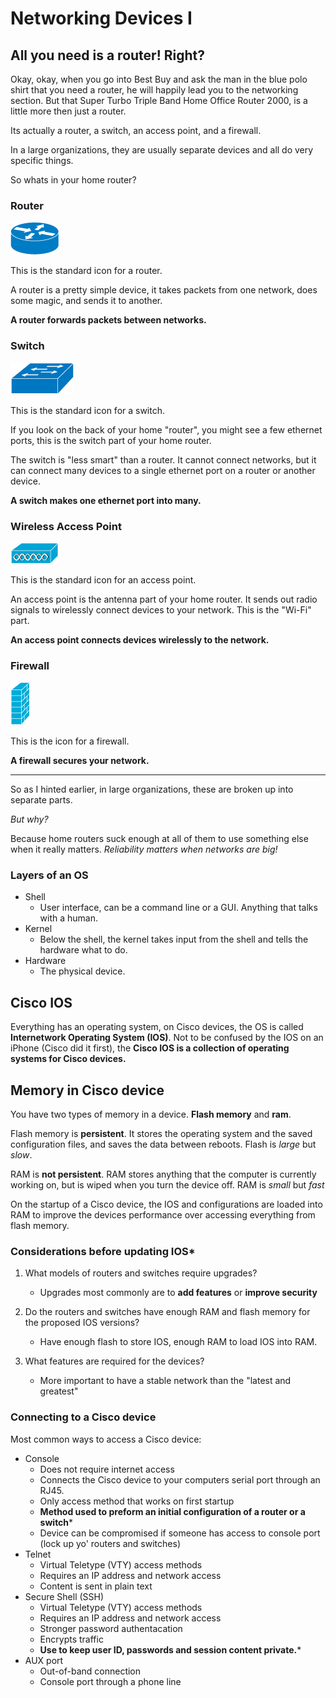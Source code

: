 # Networking Devices I

## All you need is a router! Right?

Okay, okay, when you go into Best Buy and ask the man in the blue polo shirt that you need a router, he will happily lead you to the networking section. But that Super Turbo Triple Band Home Office Router 2000, is a little more then just a router.

Its actually a router, a switch, an access point, and a firewall.

In a large organizations, they are usually separate devices and all do very specific things.

So whats in your home router?

### Router

![router](/resources/network_icons/router.jpg)

This is the standard icon for a router.

A router is a pretty simple device, it takes packets from one network, does some magic, and sends it to another.

**A router forwards packets between networks.**

### Switch

![switch](/resources/network_icons/switch.jpg)

This is the standard icon for a switch.

If you look on the back of your home "router", you might see a few ethernet ports, this is the switch part of your home router.

The switch is "less smart" than a router. It cannot connect networks, but it can connect many devices to a single ethernet port on a router or another device.

**A switch makes one ethernet port into many.**

### Wireless Access Point

![access point](/resources/network_icons/accesspoint.jpg)

This is the standard icon for an access point.

An access point is the antenna part of your home router. It sends out radio signals to wirelessly connect devices to your network. This is the "Wi-Fi" part.

**An access point connects devices wirelessly to the network.**

### Firewall

![firewall](/resources/network_icons/firewall.jpg)

This is the icon for a firewall.

**A firewall secures your network.**

---

So as I hinted earlier, in large organizations, these are broken up into separate parts.

*But why?*

Because home routers suck enough at all of them to use something else when it really matters. *Reliability matters when networks are big!*

### Layers of an OS

* Shell
  * User interface, can be a command line or a GUI. Anything that talks with a human.
* Kernel
  * Below the shell, the kernel takes input from the shell and tells the hardware what to do.
* Hardware
  * The physical device.

## Cisco IOS

Everything has an operating system, on Cisco devices, the OS is called **Internetwork Operating System (IOS)**. Not to be confused by the IOS on an iPhone (Cisco did it first), the **Cisco IOS is a collection of operating systems for Cisco devices.**

## Memory in Cisco device

You have two types of memory in a device.
**Flash memory** and **ram**.

Flash memory is **persistent**. It stores the operating system and the saved configuration files, and saves the data between reboots. Flash is *large* but *slow*.

RAM is **not persistent**. RAM stores anything that the computer is currently working on, but is wiped when you turn the device off. RAM is *small* but *fast*

On the startup of a Cisco device, the IOS and configurations are loaded into RAM to improve the devices performance over accessing everything from flash memory.

### Considerations before updating IOS*

1. What models of routers and switches require upgrades?

    * Upgrades most commonly are to **add features** or **improve security**

1. Do the routers and switches have enough RAM and flash memory for the proposed IOS versions?

    * Have enough flash to store IOS, enough RAM to load IOS into RAM.

1. What features are required for the devices?

    * More important to have a stable network than the "latest and greatest"

### Connecting to a Cisco device

Most common ways to access a Cisco device:

* Console
  * Does not require internet access
  * Connects the Cisco device to your computers serial port through an RJ45.
  * Only access method that works on first startup
  * **Method used to preform an initial configuration of a router or a switch***
  * Device can be compromised if someone has access to console port (lock up yo' routers and switches)
* Telnet
  * Virtual Teletype (VTY) access methods
  * Requires an IP address and network access
  * Content is sent in plain text
* Secure Shell (SSH)
  * Virtual Teletype (VTY) access methods
  * Requires an IP address and network access
  * Stronger password authentacation
  * Encrypts traffic
  * **Use to keep user ID, passwords and session content private.***
* AUX port
  * Out-of-band connection
  * Console port through a phone line
